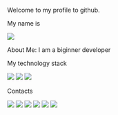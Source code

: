 Welcome to my profile to github.

My name is

 <img src="https://img.shields.io/badge/Nurseit-black?style=for-the-badge&logo=&logoColor=FFFAFA" />
 
 About Me: I am a biginner developer
 
 My technology stack

<img src="https://img.shields.io/badge/HTML-black?style=for-the-badge&logo=HTML5&logoColor=E34F26" /> <img src="https://img.shields.io/badge/CSS-black?style=for-the-badge&logo=CSS3&logoColor=1572B6" /> <img src="https://img.shields.io/badge/javaScript-black?style=for-the-badge&logo=JavaScript&logoColor=F7DF1E" />

Contacts

<img src="https://img.shields.io/badge/Instaagram-black?style=for-the-badge&logo=Instagram&logoColor=E4405F" /> <img src="https://img.shields.io/badge/Telegram-black?style=for-the-badge&logo=Telegram&logoColor=26A5E4" /> <img src="https://img.shields.io/badge/WhatsApp-black?style=for-the-badge&logo=WhatsApp&logoColor=E4405F" /> <img src="https://img.shields.io/badge/VK-black?style=for-the-badge&logo=VK&logoColor=#0077FFF" /> <img src="https://img.shields.io/badge/Facebook-black?style=for-the-badge&logo=Facebook&logoColor=1877F2" /> <img src="https://img.shields.io/badge/TikTok-black?style=for-the-badge&logo=tiktok&logoColor=000000" /> 

